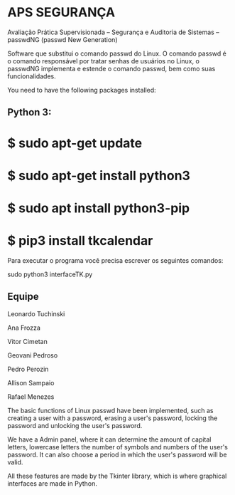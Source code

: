 # APS SEGURANÇA
Avaliação Prática Supervisionada – Segurança e Auditoria de Sistemas – passwdNG (passwd New Generation)
 
Software que substitui o comando passwd do Linux. O comando passwd é o comando responsável por tratar senhas de usuários no Linux, o passwdNG implementa e estende o comando passwd, bem como suas funcionalidades.


You need to have the following packages installed: 
## Python 3: 
 # $ sudo apt-get update
 # $ sudo apt-get install python3
 # $ sudo apt install python3-pip
 # $ pip3 install tkcalendar

Para executar o programa você precisa escrever os seguintes comandos:

sudo python3 interfaceTK.py


## Equipe
Leonardo Tuchinski</p>
Ana Frozza</p>
Vitor Cimetan</p>
Geovani Pedroso</p>
Pedro Perozin</p>
Allison Sampaio</p>
Rafael Menezes


The basic functions of Linux passwd have been implemented, such as creating a user with a password, erasing a user's password, locking the password and unlocking the user's password.

We have a Admin panel, where it can determine the amount of capital letters, lowercase letters the number of symbols and numbers of the user's password. It can also choose a period in which the user's password will be valid.

All these features are made by the Tkinter library, which is where graphical interfaces are made in Python.
